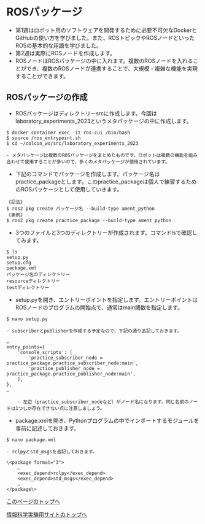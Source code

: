# ROSパッケージ
- 第1週はロボット用のソフトウェアを開発するために必要不可欠なDockerとGitHubの使い方を学びました。また、ROSトピックやROSノードといったROSの基本的な用語を学びました。
- 第2週は実際にROSノードを作成します。
- ROSノードはROSパッケージの中に入れます。複数のROSノードを入れることができ、複数のROSノードが連携することで、大規模・複雑な機能を実現することができます。

## ROSパッケージの作成
- ROSパッケージはディレクトリーsrcに作成します。今回はlaboratory_experiments_2023というメタパッケージの中に作成します。
```
$ docker container exec -it ros-cui /bin/bash
$ source /ros_entrypoint.sh
$ cd ~/colcon_ws/src/laboratory_experiments_2023
```
    - メタパッケージは複数のROSパッケージをまとめたものです。ロボットは複数の機能を組み合わせて使用することが多いので、多くのメタパッケージが使用されています。


- 下記のコマンドでパッケージを作成します。パッケージ名はpractice_packageとします。このpractice_packageは個人で練習するためのROSパッケージとして使用していきます。
```
《記法》
$ ros2 pkg create パッケージ名 --build-type ament_python
《実例》
$ ros2 pkg create practice_package --build-type ament_python
```
- 3つのファイルと3つのディレクトリーが作成されます。コマンドlsで確認してみます。
```
$ ls
setup.py
setup.cfg
package.xml
パッケージ名のディレクトリー
resourceディレクトリー
testディレクトリー
```

- setup.pyを開き、エントリーポイントを指定します。エントリーポイントはROSノードのプログラムの開始点で、通常はmain関数を指定します。
```
$ nano setup.py
```
    - subscriberとpublisherを作成する予定なので、下記の通り追記しておきます。
```
…
entry_points={
    'console_scripts': [
        'practice_subscriber_node = practice_package.practice_subscriber_node:main',
        'practice_publisher_node = practice_package.practice_publisher_node:main',
    ],
},
…
```
        - 左辺（practice_subscriber_nodeなど）がノード名になります。同じ名前のノードは1つしか存在できない点に注意しましょう。

- package.xmlを開き、Pythonプログラムの中でインポートするモジュールを事前に記述しておきます。
```
$ nano package.xml
```
    - rclpyとstd_msgsを追記しておきます。
```
\<package format="3">
    …
    <exec_depend>rclpy</exec_depend>
    <exec_depend>std_msgs</exec_depend>
    …
</package\>
```

[このページのトップへ](#)

[情報科学実験用サイトのトップへ](https://stl-apu.github.io/laboratory_experiments/)
